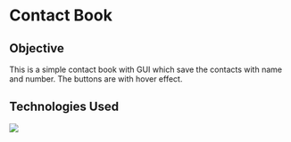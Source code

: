 # Contact Book

## Objective

This is a simple contact book with GUI which save the contacts with name and number. The buttons are with hover effect.


## Technologies Used

<p align="left">
  <a href="https://skillicons.dev">
    <img src="https://skillicons.dev/icons?i=cpp,py" />
  </a>
</p>